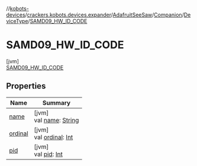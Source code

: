 //[kobots-devices](../../../../../../index.md)/[crackers.kobots.devices.expander](../../../../index.md)/[AdafruitSeeSaw](../../../index.md)/[Companion](../../index.md)/[DeviceType](../index.md)/[SAMD09_HW_ID_CODE](index.md)

# SAMD09_HW_ID_CODE

[jvm]\
[SAMD09_HW_ID_CODE](index.md)

## Properties

| Name | Summary |
|---|---|
| [name](../../../../../crackers.kobots.utilities/-pointer-gauge/-shape/-s-e-m-i-c-i-r-c-l-e/index.md#-372974862%2FProperties%2F-1216412040) | [jvm]<br>val [name](../../../../../crackers.kobots.utilities/-pointer-gauge/-shape/-s-e-m-i-c-i-r-c-l-e/index.md#-372974862%2FProperties%2F-1216412040): [String](https://kotlinlang.org/api/latest/jvm/stdlib/kotlin/-string/index.html) |
| [ordinal](../../../../../crackers.kobots.utilities/-pointer-gauge/-shape/-s-e-m-i-c-i-r-c-l-e/index.md#-739389684%2FProperties%2F-1216412040) | [jvm]<br>val [ordinal](../../../../../crackers.kobots.utilities/-pointer-gauge/-shape/-s-e-m-i-c-i-r-c-l-e/index.md#-739389684%2FProperties%2F-1216412040): [Int](https://kotlinlang.org/api/latest/jvm/stdlib/kotlin/-int/index.html) |
| [pid](../pid.md) | [jvm]<br>val [pid](../pid.md): [Int](https://kotlinlang.org/api/latest/jvm/stdlib/kotlin/-int/index.html) |
